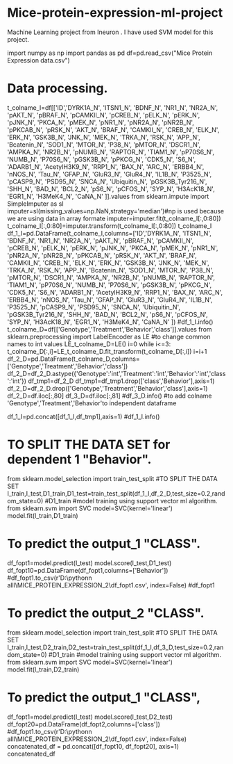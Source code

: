 # Mice-protein-expression-ml-project
Machine Learning project from Ineuron . I have used SVM model for this project.

import numpy as np
import pandas as pd
df=pd.read_csv("Mice Protein Expression data.csv")

# Data processing.
t_colname_I=df[['ID','DYRK1A_N', 'ITSN1_N', 'BDNF_N', 'NR1_N', 'NR2A_N', 'pAKT_N', 'pBRAF_N', 'pCAMKII_N', 'pCREB_N', 'pELK_N', 'pERK_N', 'pJNK_N', 'PKCA_N', 'pMEK_N', 'pNR1_N', 'pNR2A_N', 'pNR2B_N', 'pPKCAB_N', 'pRSK_N', 'AKT_N', 'BRAF_N', 'CAMKII_N', 'CREB_N', 'ELK_N', 'ERK_N', 'GSK3B_N', 'JNK_N', 'MEK_N', 'TRKA_N', 'RSK_N', 'APP_N', 'Bcatenin_N', 'SOD1_N', 'MTOR_N', 'P38_N', 'pMTOR_N', 'DSCR1_N', 'AMPKA_N', 'NR2B_N', 'pNUMB_N', 'RAPTOR_N', 'TIAM1_N', 'pP70S6_N', 'NUMB_N', 'P70S6_N', 'pGSK3B_N', 'pPKCG_N', 'CDK5_N', 'S6_N', 'ADARB1_N', 'AcetylH3K9_N', 'RRP1_N', 'BAX_N', 'ARC_N', 'ERBB4_N', 'nNOS_N', 'Tau_N', 'GFAP_N', 'GluR3_N', 'GluR4_N', 'IL1B_N', 'P3525_N', 'pCASP9_N', 'PSD95_N', 'SNCA_N', 'Ubiquitin_N', 'pGSK3B_Tyr216_N', 'SHH_N', 'BAD_N', 'BCL2_N', 'pS6_N', 'pCFOS_N', 'SYP_N', 'H3AcK18_N', 'EGR1_N', 'H3MeK4_N', 'CaNA_N'
]].values
from sklearn.impute import SimpleImputer as sI
imputer=sI(missing_values=np.NaN,strategy='median')#np is used because we are using data in array formate
imputer=imputer.fit(t_colname_I[:,0:80])
t_colname_I[:,0:80]=imputer.transform(t_colname_I[:,0:80])
t_colname_I
df_1_I=pd.DataFrame(t_colname_I,columns=['ID','DYRK1A_N', 'ITSN1_N', 'BDNF_N', 'NR1_N', 'NR2A_N', 'pAKT_N', 'pBRAF_N', 'pCAMKII_N', 'pCREB_N', 'pELK_N', 'pERK_N', 'pJNK_N', 'PKCA_N', 'pMEK_N', 'pNR1_N', 'pNR2A_N', 'pNR2B_N', 'pPKCAB_N', 'pRSK_N', 'AKT_N', 'BRAF_N', 'CAMKII_N', 'CREB_N', 'ELK_N', 'ERK_N', 'GSK3B_N', 'JNK_N', 'MEK_N', 'TRKA_N', 'RSK_N', 'APP_N', 'Bcatenin_N', 'SOD1_N', 'MTOR_N', 'P38_N', 'pMTOR_N', 'DSCR1_N', 'AMPKA_N', 'NR2B_N', 'pNUMB_N', 'RAPTOR_N', 'TIAM1_N', 'pP70S6_N', 'NUMB_N', 'P70S6_N', 'pGSK3B_N', 'pPKCG_N', 'CDK5_N', 'S6_N', 'ADARB1_N', 'AcetylH3K9_N', 'RRP1_N', 'BAX_N', 'ARC_N', 'ERBB4_N', 'nNOS_N', 'Tau_N', 'GFAP_N', 'GluR3_N', 'GluR4_N', 'IL1B_N', 'P3525_N', 'pCASP9_N', 'PSD95_N', 'SNCA_N', 'Ubiquitin_N', 'pGSK3B_Tyr216_N', 'SHH_N', 'BAD_N', 'BCL2_N', 'pS6_N', 'pCFOS_N', 'SYP_N', 'H3AcK18_N', 'EGR1_N', 'H3MeK4_N', 'CaNA_N'
])
#df_1_I.info()
t_colname_D=df[['Genotype','Treatment','Behavior','class']].values
from sklearn.preprocessing import LabelEncoder as LE #to change common names to int values
LE_t_colname_D=LE()
i=0
while i<=3:
    t_colname_D[:,i]=LE_t_colname_D.fit_transform(t_colname_D[:,i])
    i=i+1
df_2_D=pd.DataFrame(t_colname_D,columns=['Genotype','Treatment','Behavior','class'])
df_2_D=df_2_D.astype({'Genotype':'int','Treatment':'int','Behavior':'int','class':'int'})
df_tmp1=df_2_D
df_tmp1=df_tmp1.drop(['class','Behavior'],axis=1)
df_2_D=df_2_D.drop(['Genotype','Treatment','Behavior','class'],axis=1)
df_2_D=df.iloc[:,80]
df_3_D=df.iloc[:,81]
#df_3_D.info()
#to add colname 'Genotype','Treatment','Behavior'to independent dataframe

df_1_I=pd.concat([df_1_I,df_tmp1],axis=1)
#df_1_I.info()

# TO SPLIT THE DATA SET for dependent 1 "Behavior".

from sklearn.model_selection import train_test_split #TO SPLIT THE DATA SET 
I_train,I_test,D1_train,D1_test=train_test_split(df_1_I,df_2_D,test_size=0.2,random_state=0)
#D1_train
#model training using support vector ml algorithm.
from sklearn.svm import SVC
model=SVC(kernel='linear')
model.fit(I_train,D1_train)

# To predict the output_1 "CLASS".

df_fopt1=model.predict(I_test)
model.score(I_test,D1_test)
df_fopt10=pd.DataFrame(df_fopt1,columns=['Behavior'])
#df_fopt1.to_csv(r'D:\pythonn alll\MICE_PROTEIN_EXPRESSION_2\df_fopt1.csv', index=False)
#df_fopt1

# To predict the output_2 "CLASS".

from sklearn.model_selection import train_test_split #TO SPLIT THE DATA SET 
I_train,I_test,D2_train,D2_test=train_test_split(df_1_I,df_3_D,test_size=0.2,random_state=0)
#D1_train
#model training using support vector ml algorithm.
from sklearn.svm import SVC
model=SVC(kernel='linear')
model.fit(I_train,D2_train)

# To predict the output_1 "CLASS",

df_fopt1=model.predict(I_test)
model.score(I_test,D2_test)
df_fopt20=pd.DataFrame(df_fopt2,columns=['class'])
#df_fopt1.to_csv(r'D:\pythonn alll\MICE_PROTEIN_EXPRESSION_2\df_fopt1.csv', index=False)
concatenated_df = pd.concat([df_fopt10, df_fopt20], axis=1)
concatenated_df

